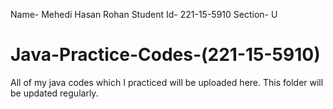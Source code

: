 Name- Mehedi Hasan Rohan
Student Id- 221-15-5910
Section- U

# Java-Practice-Codes-(221-15-5910)

All of my java codes which I practiced will be uploaded here.
This folder will be updated regularly.
